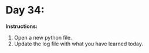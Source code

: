 # Day 34: 
**Instructions:** 
1. Open a new python file.
2. Update the log file with what you have learned today.
